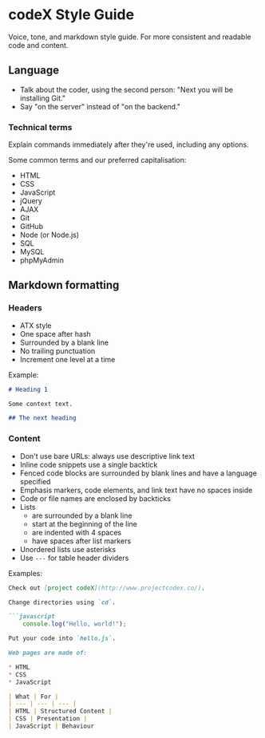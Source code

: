 # codeX Style Guide

Voice, tone, and markdown style guide.
For more consistent and readable code and content.

## Language

* Talk about the coder, using the second person: "Next you will be installing Git."
* Say "on the server" instead of "on the backend."


### Technical terms

Explain commands immediately after they're used, including any options.

Some common terms and our preferred capitalisation:

* HTML
* CSS
* JavaScript
* jQuery
* AJAX
* Git
* GitHub
* Node (or Node.js)
* SQL
* MySQL
* phpMyAdmin

## Markdown formatting

### Headers

* ATX style
* One space after hash
* Surrounded by a blank line
* No trailing punctuation
* Increment one level at a time


Example:

```markdown
# Heading 1

Some context text.

## The next heading
```

### Content

* Don't use bare URLs: always use descriptive link text
* Inline code snippets use a single backtick
* Fenced code blocks are surrounded by blank lines and have a language specified
* Emphasis markers, code elements, and link text have no spaces inside
* Code or file names are enclosed by backticks
* Lists
    * are surrounded by a blank line
    * start at the beginning of the line
    * are indented with 4 spaces
    * have spaces after list markers
* Unordered lists use asterisks
* Use `---` for table header dividers

Examples:

```markdown
Check out [project codeX](http://www.projectcodex.co/).
```

```markdown
Change directories using `cd`.
```

```markdown
```javascript
    console.log("Hello, world!");
``````

```markdown
Put your code into `hello.js`.
```

```markdown
Web pages are made of:

* HTML
* CSS
* JavaScript
```

```markdown
| What | For |
| --- | --- | --- |
| HTML | Structured Content |
| CSS | Presentation |
| JavaScript | Behaviour
```

